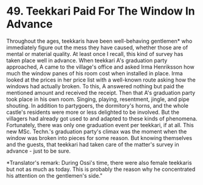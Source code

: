 


    
# 49. Teekkari Paid For The Window In Advance

Throughout the ages, teekkaris have been well-behaving gentlemen\* who immediately figure out the mess they have caused, whether those are of mental or material quality. At least once I recall, this kind of survey has taken place well in advance. When teekkari A's graduation party approached, A came to the village's office and asked Irma Henriksson how much the window panes of his room cost when installed in place. Irma looked at the prices in her price list with a well-known route asking how the windows had actually broken. To this, A answered nothing but paid the mentioned amount and received the receipt. Then that A's graduation party took place in his own room. Singing, playing, resentment, jingle, and pipe shouting. In addition to partygoers, the dormitory's horns, and the whole castle's residents were more or less delighted to be involved. But the villagers had already got used to and adapted to these kinds of phenomena. Fortunately, there was only one graduation event per teekkari, if at all. This new MSc. Techn.'s graduation party's climax was the moment when the window was broken into pieces for some reason. But knowing themselves and the guests, that teekkari had taken care of the matter's survey in advance - just to be sure.

\*Translator's remark: During Ossi's time, there were also female teekkaris but not as much as today. This is probably the reason why he concentrated his attention on the gentlemen's side."

